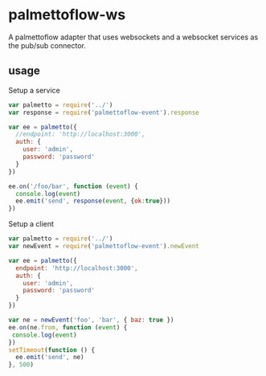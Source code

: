 # palmettoflow-ws

A palmettoflow adapter that uses websockets and a websocket services as the pub/sub connector.

## usage

Setup a service

``` js
var palmetto = require('../')
var response = require('palmettoflow-event').response

var ee = palmetto({
  //endpoint: 'http://localhost:3000',
  auth: {
    user: 'admin',
    password: 'password'
  }
})

ee.on('/foo/bar', function (event) {
  console.log(event)
  ee.emit('send', response(event, {ok:true}))
})

```

Setup a client

``` js
var palmetto = require('../')
var newEvent = require('palmettoflow-event').newEvent

var ee = palmetto({
  endpoint: 'http://localhost:3000',
  auth: {
    user: 'admin',
    password: 'password'
  }
})

var ne = newEvent('foo', 'bar', { baz: true })
ee.on(ne.from, function (event) {
 console.log(event)
})
setTimeout(function () {
  ee.emit('send', ne)
}, 500)

```
